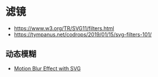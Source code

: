 # 滤镜

- https://www.w3.org/TR/SVG11/filters.html
- https://tympanus.net/codrops/2019/01/15/svg-filters-101/

## 动态模糊

- [Motion Blur Effect with SVG](https://tympanus.net/codrops/2015/04/08/motion-blur-effect-svg/)
